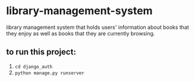 # library-management-system
library management system that holds users' information about books that they enjoy as well as books that they are currently browsing. 

<h2>to run this project:</h2>

1. `cd django_auth`
2. `python manage.py runserver`
